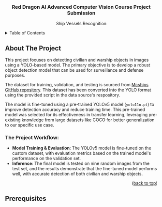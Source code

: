 <!-- Tempalate README.md extracted from https://github.com/othneildrew/Best-README-Template/tree/master -->

<a name="readme-top"></a>

<!-- PROJECT LOGO -->
<br />
<div align="center">
  <h3 align="center">Red Dragon AI Advanced Computer Vision Course Project Submission</h3>

  <p align="center">
    Ship Vessels Recognition
  </p>
</div>

<!-- TABLE OF CONTENTS -->
<details>
  <summary>Table of Contents</summary>
  <ol>
    <li><a href="#about-the-project">About The Project</a></li>
    <li><a href="#prerequisites">Prerequisites</a></li>
    <li><a href="#acknowledgments">Acknowledgments</a></li>
  </ol>
</details>

<!-- ABOUT THE PROJECT -->

## About The Project

This project focuses on detecting civilian and warship objects in images using a YOLO-based model. The primary objective is to develop a robust object detection model that can be used for surveillance and defense purposes.

The dataset for training, validation, and testing is sourced from [Mcships GitHub repository](https://github.com/ZhengYitong2333/Mcships). This dataset has been converted into the YOLO format using the provided script in the data source's respository.

The model is fine-tuned using a pre-trained YOLOv5 model (`yolo11n.pt`) to improve detection accuracy and reduce training time. This pre-trained model was selected for its effectiveness in transfer learning, leveraging pre-existing knowledge from large datasets like COCO for better generalization to our specific use case.

### The Project Workflow:

- **Model Training & Evaluation**: The YOLOv5 model is fine-tuned on the custom dataset, with evaluation metrics based on the trained model's performance on the validation set.
- **Inference**: The final model is tested on nine random images from the test set, and the results demonstrate that the fine-tuned model performs well, with accurate detection of both civilian and warship objects.

<p align="right">(<a href="#readme-top">back to top</a>)</p>

## Prerequisites

Install the required packages under `requirements.txt`.

Make sure to have CUDA (^12.6) and cuDNN installed for the notebook to run on GPU.

<p align="right">(<a href="#readme-top">back to top</a>)</p>

<!-- ACKNOWLEDGMENTS -->

## Acknowledgments

Thanks to Martin and Sam for the guidance throughout this course!

- [Red Dragon AI Pte Ltd](https://reddragonai.com/)
  - [Martin Andrews](mailto:martin@reddragon.ai)
  - [Sam Witteveen](mailto:martin@reddragon.ai)

<p align="right">(<a href="#readme-top">back to top</a>)</p>

<!-- MARKDOWN LINKS & IMAGES -->
<!-- https://www.markdownguide.org/basic-syntax/#reference-style-links -->
